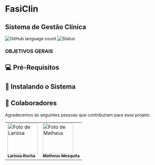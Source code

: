 # FasiClin 
## Sistema de Gestão Clínica

![GitHub language count](https://img.shields.io/static/v1?label=TypeScript&message=framework&color=blue&style=for-the-badge&logo=typescript)
![Status](https://img.shields.io/static/v1?label=STATUS&message=EM%20ANDAMENTO&color=yellow&style=for-the-badge)

> 

### OBJETIVOS GERAIS

## 💻 Pré-Requisitos

## 🚀 Instalando o Sistema

## 🤝 Colaboradores

Agradecemos às seguintes pessoas que contribuiram para esse projeto:

<table>
  <tr>
    <td align"center">
      <a href="https://github.com/larissarochas" tittle="Colaboradora">
        <img src="https://avatars.githubusercontent.com/u/128712757?v=4" width="100px;" alt="Foto de Larissa"/><br>
        <sub>
          <b>Larissa Rocha</b>
        </sub>
      </a>
    </td>

  <td align"center">
      <a href="https://github.com/ykmath" tittle="Colaborador">
        <img src="https://avatars.githubusercontent.com/u/161179335?v=4" width="100px;" alt="Foto de Matheus"/><br>
        <sub>
          <b>Matheus Mesquita</b>
        </sub>
      </a>
    </td>
  </tr>
</table>
